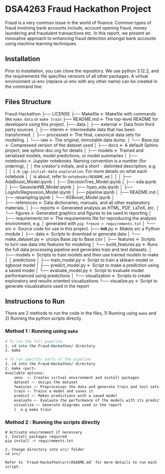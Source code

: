 # DSA4263 Fraud Hackathon Project
Fraud is a very common issue in the world of finance. Common types of fraud involving bank accounts include, account opening fraud, money laundering and fraudulent transactions etc. In this report, we present an innovative approach to enhancing fraud detection amongst bank accounts using machine learning techniques.

## Installation 
Prior to installation, you can clone the repository. We use python 3.12.2, and the requirements file specifies versions of all other packages. A virtual environment ul-env (replace ul-env with any other name) can be created in the command line:


## Files Structure
Fraud-Hackathon
├── LICENSE
├── Makefile           <- Makefile with commands like `make data` or `make train`
├── README.md          <- The top-level README for developers using this project.
├── data
│   ├── external       <- Data from third party sources.
│   ├── interim        <- Intermediate data that has been transformed.
│   ├── processed      <- The final, canonical data sets for modeling.
│   └── raw            <- The original, immutable data dump.
│        └── Base.zip  <- Compressed version of the dataset used
│
├── docs               <- A default Sphinx project; see sphinx-doc.org for details
│
├── models             <- Trained and serialized models, model predictions, or model summaries
│
├── notebooks          <- Jupyter notebooks. Naming convention is a number (for ordering),
│   │                  the creator's initials, and a short `-` delimited description, e.g.
│   │                  `1.0-jqp-initial-data-exploration`. For more details on what each notebook
│   │                  is about, refer to `notebooks/README.md`
│   │ 
│   ├── AdaBoost_Model.ipynb 
│   ├── DecisionTree_Model.ipynb
│   ├── eda.ipynb
│   ├── GaussianNB_Model.ipynb
│   ├── hypo_eda.ipynb
│   ├── LogisticRegression_Model.ipynb
│   ├── pipeline.ipynb
│   ├── README.md
│   ├── resampling.ipynb
│   └── XGBoost_Model.ipynb
│  
├── references         <- Data dictionaries, manuals, and all other explanatory materials.
│
├── reports            <- Generated analysis as HTML, PDF, LaTeX, etc.
│   └── figures        <- Generated graphics and figures to be used in reporting
│
├── requirements.txt   <- The requirements file for reproducing the analysis environment, e.g.
│                         generated with `pip freeze > requirements.txt`
│
└──  src                <- Source code for use in this project.
    ├── __init__.py    <- Makes src a Python module
    │
    ├── data           <- Scripts to download or generate data
    │   └── make_dataset.py  <- unzips Base.zip to Base.csv
    │
    ├── features       <- Scripts to turn raw data into features for modeling
    │   └── build_features.py <- Runs the full data processing pipeline and generates train and test datasets.
    │
    ├── models         <- Scripts to train models and then use trained models to make
    │   │                 predictions
    │   ├── train_model.py    <- Script to train a sklearn model or xgboost model
    │   ├── predict_model.py  <- Script to make a prediction using a saved model
    │   └── evaluate_model.py <- Script to evaluate model performanced using predictions
    │
    └── visualization  <- Scripts to create exploratory and results oriented visualizations
        └── visualize.py      <- Script to generate visualizations used in the report


## Instructions to Run
There are 2 methods to run the code in the files, 1) Running using `make` and 2) Running the python scripts directly.

### Method 1 : Running using `make`
```bash
# To run the full pipeline
1. cd into the Fraud-Hackathon/ directory
2. make
```
```bash
# To run specific parts of the pipeline
1. cd into the Fraud-Hackathon/ directory
2. make <part>  
Available options: 
    venv  <- Creates virtual environment and install packages   
    dataset <- Unzips the dataset
    features <- Preprocesses the data and generate train and test sets
    train <- Trains a model and saves it
    predict <- Makes predictions with a saved model
    evaluate <- Evalaute the performance of the models with its predictions
    visualize <- Generate diagrams used in the report
    ]  e.g make train 
```

### Method 2 : Running the scripts directly
```text
# Activate environment if necessary
1. Install packages required 
pip install -r requirements.txt

2. Change directory into src/ folder
cd src/

Refer to `Fraud-Hackathon\src\README.md` for more details to run each script.
```